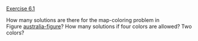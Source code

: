 [Exercise 6.1](ex_1/)

How many solutions are there for the map-coloring problem in
Figure [australia-figure](#/)? How many solutions if four
colors are allowed? Two colors?

